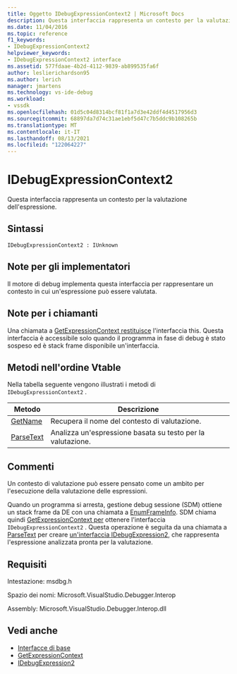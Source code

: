 ```yaml
---
title: Oggetto IDebugExpressionContext2 | Microsoft Docs
description: Questa interfaccia rappresenta un contesto per la valutazione delle espressioni
ms.date: 11/04/2016
ms.topic: reference
f1_keywords:
- IDebugExpressionContext2
helpviewer_keywords:
- IDebugExpressionContext2 interface
ms.assetid: 577fdaae-4b2d-4112-9839-ab899535fa6f
author: leslierichardson95
ms.author: lerich
manager: jmartens
ms.technology: vs-ide-debug
ms.workload:
- vssdk
ms.openlocfilehash: 01d5c04d8314bcf81f1a7d3e42ddf4d4517956d3
ms.sourcegitcommit: 68897da7d74c31ae1ebf5d47c7b5ddc9b108265b
ms.translationtype: MT
ms.contentlocale: it-IT
ms.lasthandoff: 08/13/2021
ms.locfileid: "122064227"
---
```

# <a name="idebugexpressioncontext2"></a>IDebugExpressionContext2
Questa interfaccia rappresenta un contesto per la valutazione dell'espressione.

## <a name="syntax"></a>Sintassi

```
IDebugExpressionContext2 : IUnknown
```

## <a name="notes-for-implementers"></a>Note per gli implementatori
 Il motore di debug implementa questa interfaccia per rappresentare un contesto in cui un'espressione può essere valutata.

## <a name="notes-for-callers"></a>Note per i chiamanti
 Una chiamata a [GetExpressionContext restituisce](../../../extensibility/debugger/reference/idebugstackframe2-getexpressioncontext.md) l'interfaccia this. Questa interfaccia è accessibile solo quando il programma in fase di debug è stato sospeso ed è stack frame disponibile un'interfaccia.

## <a name="methods-in-vtable-order"></a>Metodi nell'ordine Vtable
 Nella tabella seguente vengono illustrati i metodi di `IDebugExpressionContext2` .

|Metodo|Descrizione|
|------------|-----------------|
|[GetName](../../../extensibility/debugger/reference/idebugexpressioncontext2-getname.md)|Recupera il nome del contesto di valutazione.|
|[ParseText](../../../extensibility/debugger/reference/idebugexpressioncontext2-parsetext.md)|Analizza un'espressione basata su testo per la valutazione.|

## <a name="remarks"></a>Commenti
 Un contesto di valutazione può essere pensato come un ambito per l'esecuzione della valutazione delle espressioni.

 Quando un programma si arresta, gestione debug sessione (SDM) ottiene un stack frame da DE con una chiamata a [EnumFrameInfo](../../../extensibility/debugger/reference/idebugthread2-enumframeinfo.md). SDM chiama quindi [GetExpressionContext per](../../../extensibility/debugger/reference/idebugstackframe2-getexpressioncontext.md) ottenere l'interfaccia `IDebugExpressionContext2` . Questa operazione è seguita da una chiamata a [ParseText](../../../extensibility/debugger/reference/idebugexpressioncontext2-parsetext.md) per creare [un'interfaccia IDebugExpression2,](../../../extensibility/debugger/reference/idebugexpression2.md) che rappresenta l'espressione analizzata pronta per la valutazione.

## <a name="requirements"></a>Requisiti
 Intestazione: msdbg.h

 Spazio dei nomi: Microsoft.VisualStudio.Debugger.Interop

 Assembly: Microsoft.VisualStudio.Debugger.Interop.dll

## <a name="see-also"></a>Vedi anche
- [Interfacce di base](../../../extensibility/debugger/reference/core-interfaces.md)
- [GetExpressionContext](../../../extensibility/debugger/reference/idebugstackframe2-getexpressioncontext.md)
- [IDebugExpression2](../../../extensibility/debugger/reference/idebugexpression2.md)
